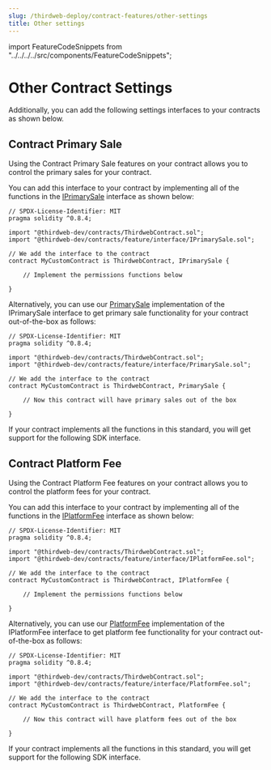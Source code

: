 ```yaml
---
slug: /thirdweb-deploy/contract-features/other-settings
title: Other settings
---
```


import FeatureCodeSnippets from "../../../../src/components/FeatureCodeSnippets";

# Other Contract Settings

Additionally, you can add the following settings interfaces to your contracts as shown below.

## Contract Primary Sale

Using the Contract Primary Sale features on your contract allows you to control the primary sales for your contract.

You can add this interface to your contract by implementing all of the functions in the [IPrimarySale](https://portal.thirdweb.com/contracts/IPrimarySale) interface as shown below:

```solidity
// SPDX-License-Identifier: MIT
pragma solidity ^0.8.4;

import "@thirdweb-dev/contracts/ThirdwebContract.sol";
import "@thirdweb-dev/contracts/feature/interface/IPrimarySale.sol";

// We add the interface to the contract
contract MyCustomContract is ThirdwebContract, IPrimarySale {

    // Implement the permissions functions below

}
```


Alternatively, you can use our [PrimarySale](https://github.com/thirdweb-dev/contracts/feature/permissions/PrimarySale.sol) implementation of the IPrimarySale interface to get primary sale functionality for your contract out-of-the-box as follows:

```solidity
// SPDX-License-Identifier: MIT
pragma solidity ^0.8.4;

import "@thirdweb-dev/contracts/ThirdwebContract.sol";
import "@thirdweb-dev/contracts/feature/interface/PrimarySale.sol";

// We add the interface to the contract
contract MyCustomContract is ThirdwebContract, PrimarySale {

    // Now this contract will have primary sales out of the box

}
```

If your contract implements all the functions in this standard, you will get support for the following SDK interface.

<FeatureCodeSnippets featureName="PrimarySale" />

## Contract Platform Fee

Using the Contract Platform Fee features on your contract allows you to control the platform fees for your contract.

You can add this interface to your contract by implementing all of the functions in the [IPlatformFee](https://portal.thirdweb.com/contracts/IPlatformFee) interface as shown below:

```solidity
// SPDX-License-Identifier: MIT
pragma solidity ^0.8.4;

import "@thirdweb-dev/contracts/ThirdwebContract.sol";
import "@thirdweb-dev/contracts/feature/interface/IPlatformFee.sol";

// We add the interface to the contract
contract MyCustomContract is ThirdwebContract, IPlatformFee {

    // Implement the permissions functions below

}
```


Alternatively, you can use our [PlatformFee](https://github.com/thirdweb-dev/contracts/feature/permissions/PlatformFee.sol) implementation of the IPlatformFee interface to get platform fee functionality for your contract out-of-the-box as follows:

```solidity
// SPDX-License-Identifier: MIT
pragma solidity ^0.8.4;

import "@thirdweb-dev/contracts/ThirdwebContract.sol";
import "@thirdweb-dev/contracts/feature/interface/PlatformFee.sol";

// We add the interface to the contract
contract MyCustomContract is ThirdwebContract, PlatformFee {

    // Now this contract will have platform fees out of the box

}
```

If your contract implements all the functions in this standard, you will get support for the following SDK interface.

<FeatureCodeSnippets featureName="PlatformFee" />
